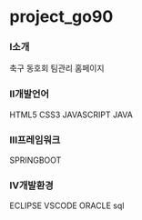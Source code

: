 # project_go90

### <strong>Ⅰ소개</strong>
 축구 동호회 팀관리 홈페이지

### <strong>Ⅱ개발언어</strong>
HTML5
CSS3
JAVASCRIPT
JAVA

### <strong>Ⅲ프레임워크</strong>
SPRINGBOOT


### <strong>Ⅳ개발환경</strong>
ECLIPSE
VSCODE
ORACLE sql




